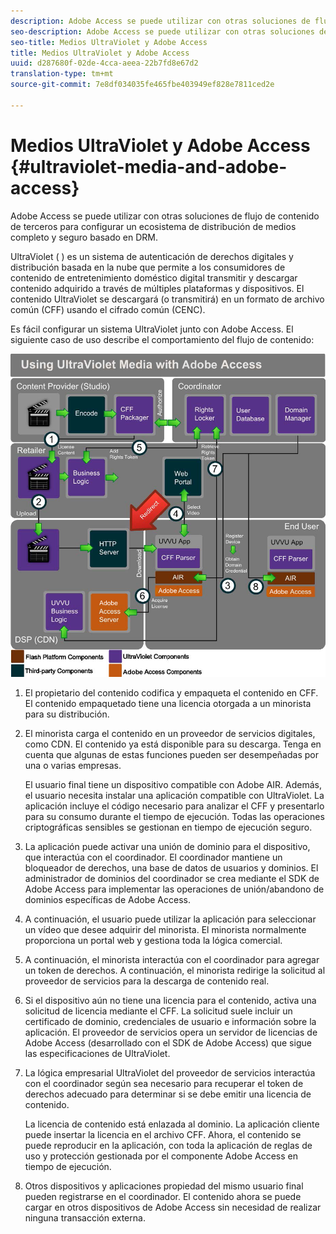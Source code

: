```yaml
---
description: Adobe Access se puede utilizar con otras soluciones de flujo de contenido de terceros para configurar un ecosistema de distribución de medios completo y seguro basado en DRM.
seo-description: Adobe Access se puede utilizar con otras soluciones de flujo de contenido de terceros para configurar un ecosistema de distribución de medios completo y seguro basado en DRM.
seo-title: Medios UltraViolet y Adobe Access
title: Medios UltraViolet y Adobe Access
uuid: d287680f-02de-4cca-aeea-22b7fd8e67d2
translation-type: tm+mt
source-git-commit: 7e8df034035fe465fbe403949ef828e7811ced2e

---
```



# Medios UltraViolet y Adobe Access {#ultraviolet-media-and-adobe-access}

Adobe Access se puede utilizar con otras soluciones de flujo de contenido de terceros para configurar un ecosistema de distribución de medios completo y seguro basado en DRM.

UltraViolet ( [](https://www.uvvu.com/)) es un sistema de autenticación de derechos digitales y distribución basada en la nube que permite a los consumidores de contenido de entretenimiento doméstico digital transmitir y descargar contenido adquirido a través de múltiples plataformas y dispositivos. El contenido UltraViolet se descargará (o transmitirá) en un formato de archivo común (CFF) usando el cifrado común (CENC).

Es fácil configurar un sistema UltraViolet junto con Adobe Access. El siguiente caso de uso describe el comportamiento del flujo de contenido:

<!--<a id="fig_cxy_dc2_44"></a>-->

![](assets/AdobeUV_web.png)

1. El propietario del contenido codifica y empaqueta el contenido en CFF. El contenido empaquetado tiene una licencia otorgada a un minorista para su distribución.
1. El minorista carga el contenido en un proveedor de servicios digitales, como CDN. El contenido ya está disponible para su descarga. Tenga en cuenta que algunas de estas funciones pueden ser desempeñadas por una o varias empresas.

   El usuario final tiene un dispositivo compatible con Adobe AIR. Además, el usuario necesita instalar una aplicación compatible con UltraViolet. La aplicación incluye el código necesario para analizar el CFF y presentarlo para su consumo durante el tiempo de ejecución. Todas las operaciones criptográficas sensibles se gestionan en tiempo de ejecución seguro.
1. La aplicación puede activar una unión de dominio para el dispositivo, que interactúa con el coordinador. El coordinador mantiene un bloqueador de derechos, una base de datos de usuarios y dominios. El administrador de dominios del coordinador se crea mediante el SDK de Adobe Access para implementar las operaciones de unión/abandono de dominios específicas de Adobe Access.
1. A continuación, el usuario puede utilizar la aplicación para seleccionar un vídeo que desee adquirir del minorista. El minorista normalmente proporciona un portal web y gestiona toda la lógica comercial.
1. A continuación, el minorista interactúa con el coordinador para agregar un token de derechos. A continuación, el minorista redirige la solicitud al proveedor de servicios para la descarga de contenido real.
1. Si el dispositivo aún no tiene una licencia para el contenido, activa una solicitud de licencia mediante el CFF. La solicitud suele incluir un certificado de dominio, credenciales de usuario e información sobre la aplicación. El proveedor de servicios opera un servidor de licencias de Adobe Access (desarrollado con el SDK de Adobe Access) que sigue las especificaciones de UltraViolet.
1. La lógica empresarial UltraViolet del proveedor de servicios interactúa con el coordinador según sea necesario para recuperar el token de derechos adecuado para determinar si se debe emitir una licencia de contenido.

   La licencia de contenido está enlazada al dominio. La aplicación cliente puede insertar la licencia en el archivo CFF. Ahora, el contenido se puede reproducir en la aplicación, con toda la aplicación de reglas de uso y protección gestionada por el componente Adobe Access en tiempo de ejecución.
1. Otros dispositivos y aplicaciones propiedad del mismo usuario final pueden registrarse en el coordinador. El contenido ahora se puede cargar en otros dispositivos de Adobe Access sin necesidad de realizar ninguna transacción externa.

